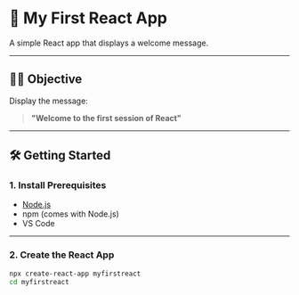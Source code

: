 # 🚀 My First React App

A simple React app that displays a welcome message.

---

## 🧑‍🏫 Objective

Display the message:

> **"Welcome to the first session of React"**

---

## 🛠️ Getting Started

### 1. Install Prerequisites

- [Node.js](https://nodejs.org/en/download/)
- npm (comes with Node.js)
- VS Code

---

### 2. Create the React App

```bash
npx create-react-app myfirstreact
cd myfirstreact

